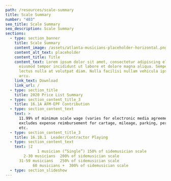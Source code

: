 ```yaml
---
path: /resources/scale-summary
title: Scale Summary
number: "403"
seo_title: Scale Summary
seo_description: Scale Summary
sections:
  - type: section_banner
    title: Scale Summary
    content_image: /assets/atlanta-musicians-placeholder-horizontal.png
    content_alt_text: placeholder
    content_title: Title
    content_text: Lorem ipsum dolor sit amet, consectetur adipiscing elit, sed do
      eiusmod tempor incididunt ut labore et dolore magna aliqua. Semper quis
      lectus nulla at volutpat diam. Nulla facilisi nullam vehicula ipsum a
      arcu.
    link_text: Download
    link_url: /
  - type: section_title
    title: 2020 Price List Summary
  - type: section_content_title_3
    title: 16.1A AFM-EPF Contribution
  - type: section_content_text
    text: >
      11.99% of minimum scale wage (varies for electronic media agreements);
      excludes expense reimbursement for cartage, mileage, parking, perdiem,
      etc.
  - type: section_content_title_3
    title: 16.1B.1	Leader/Contractor Playing
  - type: section_content_text
    text: |2
              1 musician (“Single”)	150% of sidemusician scale
        2-30 musicians	200% of sidemusician scale
      31-59 musicians	250% of sidemusician scale
            60 musicians +	300% of sidemusician scale
  - type: section_slideshow
---
```

